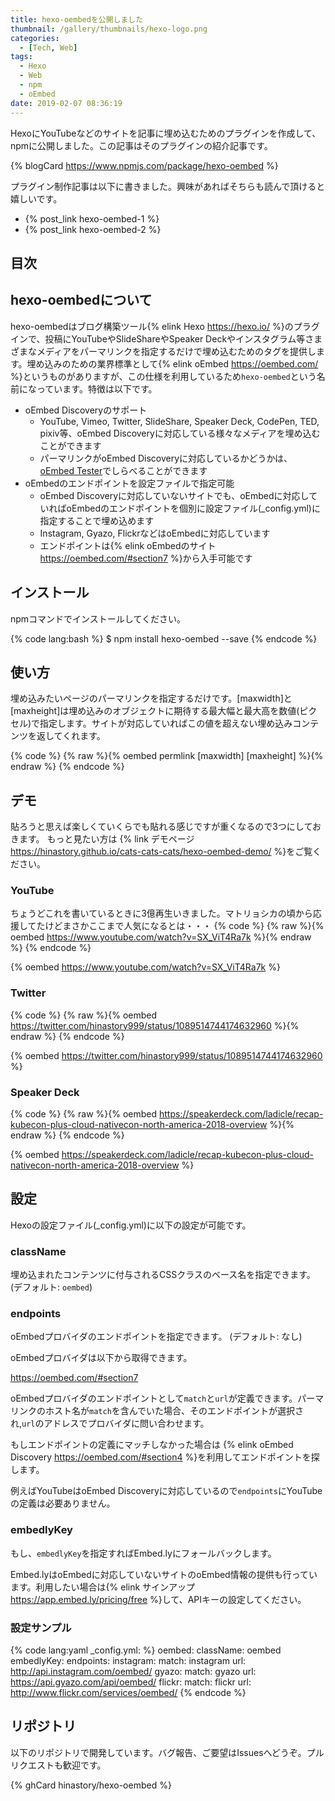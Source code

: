```yaml
---
title: hexo-oembedを公開しました
thumbnail: /gallery/thumbnails/hexo-logo.png
categories:
  - [Tech, Web]
tags:
  - Hexo
  - Web
  - npm
  - oEmbed
date: 2019-02-07 08:36:19
---
```

HexoにYouTubeなどのサイトを記事に埋め込むためのプラグインを作成して、npmに公開しました。この記事はそのプラグインの紹介記事です。

{% blogCard https://www.npmjs.com/package/hexo-oembed %}

プラグイン制作記事は以下に書きました。興味があればそちらも読んで頂けると嬉しいです。

- {% post_link hexo-oembed-1 %}
- {% post_link hexo-oembed-2 %}

<!-- more -->

## 目次
<!-- toc -->

## hexo-oembedについて

hexo-oembedはブログ構築ツール{% elink Hexo https://hexo.io/ %}のプラグインで、投稿にYouTubeやSlideShareやSpeaker Deckやインスタグラム等さまざまなメディアをパーマリンクを指定するだけで埋め込むためのタグを提供します。埋め込みのための業界標準として{% elink oEmbed https://oembed.com/ %}というものがありますが、この仕様を利用しているため`hexo-oembed`という名前になっています。特徴は以下です。

- oEmbed Discoveryのサポート
  - YouTube, Vimeo, Twitter, SlideShare, Speaker Deck, CodePen, TED, pixiv等、oEmbed Discoveryに対応している様々なメディアを埋め込むことができます
  - パーマリンクがoEmbed Discoveryに対応しているかどうかは、[oEmbed Tester](http://oembed.frdnspnzr.de/)でしらべることができます
- oEmbedのエンドポイントを設定ファイルで指定可能
  - oEmbed Discoveryに対応していないサイトでも、oEmbedに対応していればoEmbedのエンドポイントを個別に設定ファイル(_config.yml)に指定することで埋め込めます
  - Instagram, Gyazo, FlickrなどはoEmbedに対応しています
  - エンドポイントは{% elink oEmbedのサイト https://oembed.com/#section7  %}から入手可能です

## インストール

npmコマンドでインストールしてください。

{% code lang:bash %}
$ npm install hexo-oembed --save
{% endcode %}

## 使い方

埋め込みたいページのパーマリンクを指定するだけです。[maxwidth]と[maxheight]は埋め込みのオブジェクトに期待する最大幅と最大高を数値(ピクセル)で指定します。サイトが対応していればこの値を超えない埋め込みコンテンツを返してくれます。

{% code %}
{% raw %}{% oembed permlink [maxwidth] [maxheight] %}{% endraw %}
{% endcode %}

## デモ
貼ろうと思えば楽しくていくらでも貼れる感じですが重くなるので3つにしておきます。
もっと見たい方は {% link デモページ https://hinastory.github.io/cats-cats-cats/hexo-oembed-demo/ %}をご覧ください。

### YouTube
ちょうどこれを書いているときに3億再生いきました。マトリョシカの頃から応援してたけどまさかここまで人気になるとは・・・
{% code %}
{% raw %}{% oembed https://www.youtube.com/watch?v=SX_ViT4Ra7k %}{% endraw %}
{% endcode %}

{% oembed https://www.youtube.com/watch?v=SX_ViT4Ra7k %}

### Twitter
{% code %}
{% raw %}{% oembed https://twitter.com/hinastory999/status/1089514744174632960 %}{% endraw %}
{% endcode %}

{% oembed https://twitter.com/hinastory999/status/1089514744174632960 %}

### Speaker Deck

{% code %}
{% raw %}{% oembed https://speakerdeck.com/ladicle/recap-kubecon-plus-cloud-nativecon-north-america-2018-overview %}{% endraw %}
{% endcode %}

{% oembed https://speakerdeck.com/ladicle/recap-kubecon-plus-cloud-nativecon-north-america-2018-overview %}

## 設定

Hexoの設定ファイル(_config.yml)に以下の設定が可能です。

### className

埋め込まれたコンテンツに付与されるCSSクラスのベース名を指定できます。
(デフォルト: `oembed`)

### endpoints

oEmbedプロバイダのエンドポイントを指定できます。
(デフォルト: なし)

oEmbedプロバイダは以下から取得できます。

https://oembed.com/#section7

oEmbedプロバイダのエンドポイントとして`match`と`url`が定義できます。パーマリンクのホスト名が`match`を含んでいた場合、そのエンドポイントが選択され,`url`のアドレスでプロバイダに問い合わせます。

もしエンドポイントの定義にマッチしなかった場合は {% elink oEmbed Discovery https://oembed.com/#section4 %}を利用してエンドポイントを探します。

例えばYouTubeはoEmbed Discoveryに対応しているので`endpoints`にYouTubeの定義は必要ありません。

### embedlyKey

もし、`embedlyKey`を指定すればEmbed.lyにフォールバックします。

Embed.lyはoEmbedに対応していないサイトのoEmbed情報の提供も行っています。利用したい場合は{% elink サインアップ https://app.embed.ly/pricing/free  %}して、APIキーの設定してください。

### 設定サンプル

{% code lang:yaml _config.yml: %}
oembed:
  className: oembed
  embedlyKey:
  endpoints:
    instagram:
      match: instagram
      url: http://api.instagram.com/oembed/
    gyazo:
      match: gyazo
      url: https://api.gyazo.com/api/oembed/
    flickr:
      match: flickr
      url: http://www.flickr.com/services/oembed/
{% endcode %}

## リポジトリ

以下のリポジトリで開発しています。バグ報告、ご要望はIssuesへどうぞ。プルリクエストも歓迎です。

{% ghCard hinastory/hexo-oembed %}
